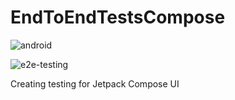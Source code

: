 # EndToEndTestsCompose

![android](https://user-images.githubusercontent.com/29164777/225268272-12981e5d-b6a4-4d01-a1f9-b1e5042c63cd.svg)

![e2e-testing](https://user-images.githubusercontent.com/29164777/225566630-cdaee5f7-1bc8-40f0-9bab-f8f6dac03477.png)

Creating testing for Jetpack Compose UI
